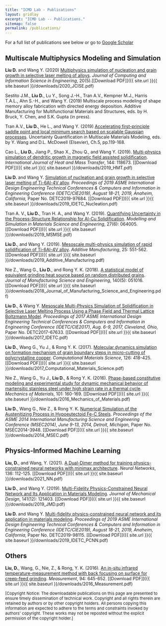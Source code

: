 ```yaml
---
title: "ICMD Lab - Publications"
layout: gridlay
excerpt: "ICMD Lab -- Publications."
sitemap: false
permalink: /publications/
---
```


For a full list of publications see below or go to [Google Scholar](https://scholar.google.com/citations?user=udTKihQAAAAJ&hl=en&oi=ao)

## Multiscale Multiphysics Modeling and Simulation
**Liu D.** and Wang Y. (2020) [Multiphysics simulation of nucleation and grain growth in selective laser melting of alloys](https://asmedigitalcollection.asme.org/computingengineering/article/doi/10.1115/1.4046543/1075062/Multiphysics-Simulation-of-Nucleation-and-Grain). *Journal of Computing and Information Science in Engineering*, 20(5).[[Download PDF]]({{ site.url }}{{ site.baseurl }}/downloads/2020_JCISE.pdf)

Sestito J.M., **Liu D.**, Lu Y., Song J.-H., Tran A.V., Kempner M.J., Harris T.A.L., Ahn S.-H., and Wang Y. (2019) Multiscale process modeling of shape memory alloy fabrication with directed energy deposition. Additive Manufacturing for Multifunctional Materials and
Structures, eds. by H. Bruck, Y. Chen, and S.K. Gupta (in press). 

Tran A.V., **Liu D.**, He L., and Wang Y. (2019) [Accelerating first-principle saddle point and local minimum search based on scalable Gaussian processes](https://www.sciencedirect.com/science/article/pii/B9780081029411000055). Uncertainty Quantification in Multiscale Materials Modeling, eds. by Y. Wang and D.L. McDowell (Elsevier), Ch.5, pp.119-168.

Cao L., **Liu D.**, Jiang P., Shao X., Zhou Q., and Wang Y. (2019). [Multi-physics simulation of dendritic growth in magnetic field assisted solidification](https://www.sciencedirect.com/science/article/pii/S001793101930225X). *International Journal of Heat and Mass Transfer*, 144: 118673. [[Download PDF]]({{ site.url }}{{ site.baseurl }}/downloads/2019_HMT.pdf)

**Liu D.** and Wang Y. [Simulation of nucleation and grain growth in selective laser melting of Ti-6Al-4V alloy](https://asmedigitalcollection.asme.org/IDETC-CIE/proceedings-abstract/IDETC-CIE2019/59179/V001T02A032/1069720). *Proceedings of 2019 ASME International Design Engineering Technical Conferences & Computers and Information in Engineering Conference (IDETC/CIE2019), August 18-21, 2019, Anaheim, California,* Paper No. DETC2019-97684. [[Download PDF]]({{ site.url }}{{ site.baseurl }}/downloads/2019_IDETC_Nucleation.pdf)

Tran A. V., **Liu D.**, Tran H. A., and Wang Y. (2019). [Quantifying Uncertainty in the Process-Structure Relationship for Al-Cu Solidification](https://iopscience.iop.org/article/10.1088/1361-651X/ab2690/meta). *Modelling and Simulation in Materials Science and Engineering*, 27(6): 064005. [[Download PDF]]({{ site.url }}{{ site.baseurl }}/downloads/2019_MSMSE.pdf)

**Liu D.**, and Wang Y. (2019). [Mesoscale multi-physics simulation of rapid solidification of Ti-6Al-4V alloy](https://www.sciencedirect.com/science/article/pii/S2214860417306139). *Additive Manufacturing*, 25: 551-562. [[Download PDF]]({{ site.url }}{{ site.baseurl }}/downloads/2019_Additive_Manufacturing.pdf)

Nie Z., Wang G., **Liu D.**, and Rong Y. K. (2018). [A statistical model of equivalent grinding heat source based on random distributed grains](https://manufacturingscience.asmedigitalcollection.asme.org/article.aspx?articleid=2666600). *Journal of Manufacturing Science and Engineering*, 140(5): 051016. [[Download PDF]]({{ site.url }}{{ site.baseurl }}/downloads/2018_Journal_of_Manufacturing_Science_and_Engineering.pdf)

**Liu D.**, & Wang Y. [Mesoscale Multi-Physics Simulation of Solidification in Selective Laser Melting Process Using a Phase Field and Thermal Lattice Boltzmann Model](https://proceedings.asmedigitalcollection.asme.org/proceeding.aspx?articleid=2661856). *Proceedings of 2017 ASME
International Design Engineering Technical Conferences & Computers and Information in Engineering Conference (IDETC/CIE2017), Aug. 6-9, 2017, Cleveland, Ohio,* Paper No. DETC2017-67633. [[Download PDF]]({{ site.url }}{{ site.baseurl }}/downloads/2017_IDETC.pdf)

**Liu D.**, Wang G., Yu J., & Rong Y. K. (2017). [Molecular dynamics simulation on formation mechanism of grain boundary steps in micro-cutting of polycrystalline copper](https://www.sciencedirect.com/science/article/pii/S0927025616304931). *Computational Materials Science*, 126: 418-425. [[Download PDF]]({{ site.url }}{{ site.baseurl }}/downloads/2017_Computational_Materials_Science.pdf)

Nie Z., Wang G., Yu J., **Liu D.**, & Rong Y. K. (2016). [Phase-based constitutive modeling and experimental study for dynamic mechanical behavior of martensitic stainless steel under high strain rate in a thermal cycle](https://www.sciencedirect.com/science/article/pii/S0167663616302034). *Mechanics of Materials*, 101: 160-169. [[Download PDF]]({{ site.url }}{{ site.baseurl }}/downloads/2016_Mechanics_of_Materials.pdf)

**Liu D.**, Wang G., Nie Z., & Rong Y. K. [Numerical Simulation of the Austenitizing Process in Hypoeutectoid Fe-C Steels](https://proceedings.asmedigitalcollection.asme.org/proceeding.aspx?articleid=1913923). *Proceedings of the ASME 2014 International Manufacturing Science and Engineering Conference (MSEC2014), June 9-13, 2014, Detroit, Michigan,* Paper No. MSEC2014-3948. [[Download PDF]]({{ site.url }}{{ site.baseurl }}/downloads/2014_MSEC.pdf)

## Physics-Informed Machine Learning
**Liu, D.**, and Wang, Y. (2021). [A Dual-Dimer method for training physics-constrained neural networks with minimax architecture](https://www.sciencedirect.com/science/article/pii/S0893608020304536?dgcid=coauthor). *Neural Networks*, 136: 112-125. [[Download PDF]]({{ site.url }}{{ site.baseurl }}/downloads/2021_NN.pdf)

**Liu D.**, and Wang Y. (2019). [Multi-Fidelity Physics-Constrained Neural Network and Its Application in Materials Modeling](https://asmedigitalcollection.asme.org/mechanicaldesign/article/141/12/121403/956256/Multi-Fidelity-Physics-Constrained-Neural-Network). *Journal of Mechanical Design*, 141(12): 121403. [[Download PDF]]({{ site.url }}{{ site.baseurl }}/downloads/2019_JMD.pdf)

**Liu D.** and Wang Y. [Multi-fidelity physics-constrained neural network and its application in materials modeling](https://asmedigitalcollection.asme.org/IDETC-CIE/proceedings/IDETC-CIE2019/59186/V02AT03A007/1069739). *Proceedings of 2019 ASME International Design Engineering Technical Conferences & Computers and Information in Engineering Conference (IDETC/CIE2019), August 18-21, 2019, Anaheim, California,* Paper No. DETC2019-98115. [[Download PDF]]({{ site.url }}{{ site.baseurl }}/downloads/2019_IDETC_PCNN.pdf)

## Others
**Liu, D.**, Wang, G., Nie, Z., & Rong, Y. K. (2016). [An in-situ infrared temperature-measurement method with back focusing on surface for creep-feed grinding](https://www.sciencedirect.com/science/article/pii/S0263224116305139). *Measurement*, 94: 645-652. [[Download PDF]]({{ site.url }}{{ site.baseurl }}/downloads/2016_Measurement.pdf)

<font size="2">[Copyright Notice: The downloadable publications on this page are presented to ensure timely dissemination of technical work. Copyright and all rights therein are retained by authors or by other copyright holders. All persons copying this information are expected to adhere to the terms and constraints invoked by authors' copyright. These works may not be reposted without the explicit permission of the copyright holder.]</font>

